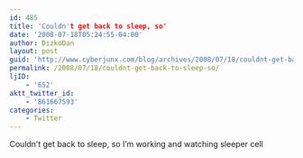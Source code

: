 ```yaml
---
id: 485
title: 'Couldn't get back to sleep, so'
date: '2008-07-18T05:24:55-04:00'
author: DizkoDan
layout: post
guid: 'http://www.cyberjunx.com/blog/archives/2008/07/18/couldnt-get-back-to-sleep-so/'
permalink: /2008/07/18/couldnt-get-back-to-sleep-so/
ljID:
    - '652'
aktt_twitter_id:
    - '861667593'
categories:
    - Twitter
---
```


Couldn’t get back to sleep, so I’m working and watching sleeper cell